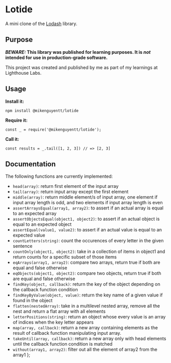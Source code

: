 # Lotide

A mini clone of the [Lodash](https://lodash.com) library.

## Purpose

**_BEWARE:_ This library was published for learning purposes. It is _not_ intended for use in production-grade software.**

This project was created and published by me as part of my learnings at Lighthouse Labs. 

## Usage

**Install it:**

`npm install @mikenguyentt/lotide`

**Require it:**

`const _ = require('@mikenguyentt/lotide');`

**Call it:**

`const results = _.tail([1, 2, 3]) // => [2, 3]`

## Documentation

The following functions are currently implemented:

* `head(array)`: return first element of the input array
* `tail(array)`: return input array except the first element
* `middle(array)`: return middle element/s of input array, one element if input array length is odd, and two elements if input array length is even
* `assertArraysEqual(array1, array2)`: to assert if an actual array is equal to an expected array
* `assertObjectsEqual(object1, object2)`: to assert if an actual object is equal to an expected object
* `assertEqual(value1, value2)`: to assert if an actual value is equal to an expected value
* `countLetters(string)`: count the occurences of every letter in the given sentence
* `countOnly(object1, object2)`: take in a collection of items in object1 and return counts for a specific subset of those items
* `eqArrays(array1, array2)`: compare two arrays, return true if both are equal and false otherwise
* `eqObjects(object1, object2)`: compare two objects, return true if both are equal and false otherwise
* `findKey(object, callback)`: return the key of the object depending on the callback function condition
* `findKeyByValue(object, value)`: return the key name of a given value if found in the object
* `flatten(nestedArray)`: take in a multilevel nested array, remove all the nest and return a flat array with all elements
* `letterPositions(string)`: return an object whose every value is an array of indices when the key letter appears
* `map(array, callback)`: return a new array containing elements as the result of callback function manipulating input array.
* `takeUntil(array, callback)`: return a new array only with head elements until the callback function condition is matched
* `without(array1, array2)`: filter out all the element of array2 from the array1
};